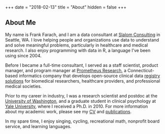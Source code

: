 +++
date = "2018-02-13"
title = "About"
hidden = false
+++

## About Me

My name is Frank Farach, and I am a data consultant at [Slalom Consulting](https://www.slalom.com/) in Seattle, WA. I love helping people and organizations use data to understand and solve meaningful problems, particularly in healthcare and medical research. I also enjoy programming with data in R, a language I've been using since 2004.

Before I became a full-time consultant, I served as a staff scientist, product manager, and program manager at [Prometheus Research](https://prometheusresearch.com), a Connecticut-based informatics company that develops open-source clinical data [registry](https://www.prometheusresearch.com/rexregistry/) [solutions](https://www.prometheusresearch.com/rexstudy/) for biomedical researchers, healthcare providers, and professional medical societies.

Prior to my career in industry, I was a research scientist and postdoc at the [University of Washington](http://www.psych.uw.edu/), and a graduate student in clinical psychology at [Yale University](https://psychology.yale.edu/), where I received a Ph.D. in 2010. For more information about my academic work, please see my [CV](https://github.com/frankfarach/CV/blob/master/CV.md) and [publications](https://scholar.google.com/citations?user=D3QykOIAAAAJ&hl=en).

In my spare time, I enjoy singing, cycling, recreational math, nonprofit board service, and learning languages.
